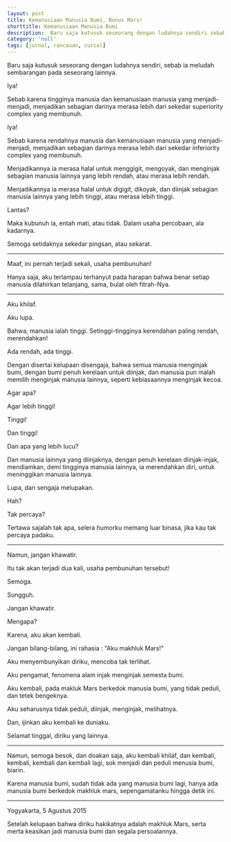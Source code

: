 ```yaml
---
layout: post
title: Kemanusiaan Manusia Bumi, Bonus Mars!
shorttitle: Kemanusiaan Manusia Bumi
description:  Baru saja kutusuk seseorang dengan ludahnya sendiri sebab ia meludah sembarangan pada seseorang lainnya.
category: 'null'
tags: [jurnal, rancauan, curcol]
---
```


Baru saja kutusuk seseorang dengan ludahnya sendiri, sebab ia meludah sembarangan pada seseorang lainnya.

Iya!

Sebab karena tingginya manusia dan kemanusiaan manusia yang menjadi-menjadi, menjadikan sebagian darinya merasa lebih dari sekedar superiority complex yang membunuh.

Iya!

Sebab karena rendahnya manusia dan kemanusiaan manusia yang menjadi-menjadi, menjadikan sebagian darinya merasa lebih dari sekedar inferiority complex yang membunuh.

Menjadikannya ia merasa halal untuk menggigit, mengoyak, dan menginjak sebagian manusia lainnya yang lebih rendah, atau merasa lebih rendah.

Menjadikannya ia merasa halal untuk digigit, dikoyak, dan diinjak sebagian manusia lainnya yang lebih tinggi, atau merasa lebih tinggi.

Lantas?

Maka kubunuh ia, entah mati, atau tidak. Dalam usaha percobaan, ala kadarnya.

Semoga setidaknya sekedar pingsan, atau sekarat.

***

Maaf, ini pernah terjadi sekali, usaha pembunuhan!

Hanya saja, aku terlampau terhanyut pada harapan bahwa benar setiap manusia dilahirkan telanjang, sama, bulat oleh fitrah-Nya.

***

Aku khilaf.

Aku lupa.

Bahwa, manusia ialah tinggi. Setinggi-tingginya kerendahan paling rendah, merendahkan!

Ada rendah, ada tinggi.

Dengan disertai kelupaan disengaja, bahwa semua manusia menginjak bumi, dengan bumi penuh kerelaan untuk diinjak, dan manusia pun malah memilih menginjak manusia lainnya, seperti kebiasaannya menginjak kecoa.

Agar apa?

Agar lebih tinggi!

Tinggi!

Dan tinggi!

Dan apa yang lebih lucu?

Dan manusia lainnya yang diinjaknya, dengan penuh kerelaan diinjak-injak, mendiamkan, demi tingginya manusia lainnya, ia merendahkan diri, untuk meninggikan manusia lainnya.

Lupa, dan sengaja melupakan.

Hah?

Tak percaya?

Tertawa sajalah tak apa, selera humorku memang luar binasa, jika kau tak percaya padaku.

***

Namun, jangan khawatir.

Itu tak akan terjadi dua kali, usaha pembunuhan tersebut!

Semoga.

Sungguh.

Jangan khawatir.

Mengapa?

Karena, aku akan kembali.

Jangan bilang-bilang, ini rahasia : "Aku makhluk Mars!"

Aku menyembunyikan diriku, mencoba tak terlihat.

Aku pengamat, fenomena alam injak menginjak semesta bumi.

Aku kembali, pada makluk Mars berkedok manusia bumi, yang tidak peduli, dan tetek bengeknya.

Aku seharusnya tidak peduli, diinjak, menginjak, melihatnya.

Dan, ijinkan aku kembali ke duniaku.

Selamat tinggal, diriku yang lainnya.

***

Namun, semoga besok, dan doakan saja, aku kembali khilaf, dan kembali, kembali, kembali dan kembali lagi, sok menjadi dan peduli menusia bumi, biarin.

Karena manusia bumi, sudah tidak ada yang manusia bumi lagi, hanya ada manusia bumi berkedok makhluk mars, sepengamatanku hingga detik ini.

***

Yogyakarta, 5 Agustus 2015

Setelah kelupaan bahwa diriku hakikatnya adalah makhluk Mars, serta merta keasikan jadi manusia bumi dan segala persoalannya.
